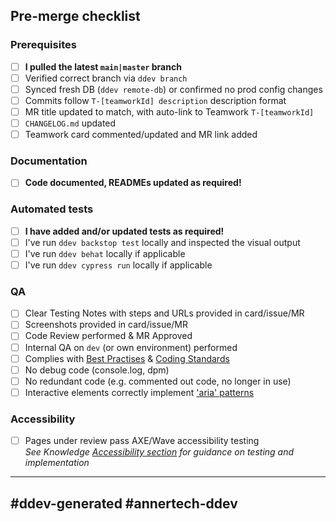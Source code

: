 ## Pre-merge checklist

### Prerequisites
- [ ] **I pulled the latest `main|master` branch**
- [ ] Verified correct branch via `ddev branch` 
- [ ] Synced fresh DB (`ddev remote-db`) or confirmed no prod config changes
- [ ] Commits follow `T-[teamworkId] description` description format
- [ ] MR title updated to match, with auto-link to Teamwork `T-[teamworkId]`
- [ ] `CHANGELOG.md` updated
- [ ] Teamwork card commented/updated and MR link added

### Documentation
- [ ] **Code documented, READMEs updated as required!**

### Automated tests
- [ ] **I have added and/or updated tests as required!**
- [ ] I've run `ddev backstop test` locally and inspected the visual output
- [ ] I've run `ddev behat` locally if applicable
- [ ] I've run `ddev cypress run` locally if applicable

### QA
- [ ] Clear Testing Notes with steps and URLs provided in card/issue/MR
- [ ] Screenshots provided in card/issue/MR
- [ ] Code Review performed & MR Approved
- [ ] Internal QA on `dev` (or own environment) performed
- [ ] Complies with [Best Practises](https://knowledge.annertech.com/coding/) & [Coding Standards](https://www.drupal.org/docs/develop/standards/coding-standards)
- [ ] No debug code (console.log, dpm)
- [ ] No redundant code (e.g. commented out code, no longer in use)
- [ ] Interactive elements correctly implement ['aria' patterns](https://www.w3.org/TR/wai-aria-practices-1.2/#aria_ex)

### Accessibility

- [ ] Pages under review pass AXE/Wave accessibility testing  
  _See Knowledge [Accessibility section](https://knowledge.annertech.com/accessibility) for guidance on testing and implementation_


---
#ddev-generated
#annertech-ddev
---
